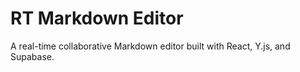 # RT Markdown Editor
A real-time collaborative Markdown editor built with React, Y.js, and Supabase. 
